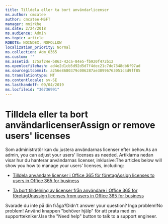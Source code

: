 ```yaml
---
title: Tilldela eller ta bort användarlicenser
ms.author: cmcatee
author: cmcatee-MSFT
manager: mnirkhe
ms.date: 2/24/2018
ms.audience: Admin
ms.topic: article
ROBOTS: NOINDEX, NOFOLLOW
localization_priority: Normal
ms.collection: Adm_O365
ms.custom: ''
ms.assetid: 175af24e-b863-42ca-84e5-fb920f472b12
ms.openlocfilehash: ad4e2d1cb5d92d5d7f4dec21c7de7348db6f97ad
ms.sourcegitcommit: a256e8680379c006287ae30996763051c4d9ff85
ms.translationtype: MT
ms.contentlocale: sv-SE
ms.lasthandoff: 09/04/2019
ms.locfileid: "36736991"
---
```

# <a name="assign-or-remove-users-licenses"></a><span data-ttu-id="6dfd8-102">Tilldela eller ta bort användarlicenser</span><span class="sxs-lookup"><span data-stu-id="6dfd8-102">Assign or remove users' licenses</span></span>

<span data-ttu-id="6dfd8-103">Som administratör kan du justera användarnas licenser efter behov.</span><span class="sxs-lookup"><span data-stu-id="6dfd8-103">As an admin, you can adjust your users' licenses as needed.</span></span> <span data-ttu-id="6dfd8-104">Artiklarna nedan visar hur du hanterar användarnas licenser, inklusive:</span><span class="sxs-lookup"><span data-stu-id="6dfd8-104">The articles below will show you how to manage your users' licenses, including:</span></span>
  
- [<span data-ttu-id="6dfd8-105">Tilldela användare licenser i Office 365 för företag</span><span class="sxs-lookup"><span data-stu-id="6dfd8-105">Assign licenses to users in Office 365 for business</span></span>](https://docs.microsoft.com//office365/admin/subscriptions-and-billing/assign-licenses-to-users)

- [<span data-ttu-id="6dfd8-106">Ta bort tilldelning av licenser från användare i Office 365 för företag</span><span class="sxs-lookup"><span data-stu-id="6dfd8-106">Unassign licenses from users in Office 365 for business</span></span>](https://docs.microsoft.com//office365/admin/subscriptions-and-billing/remove-licenses-from-users)

<span data-ttu-id="6dfd8-107">Svarade du inte på din fråga?</span><span class="sxs-lookup"><span data-stu-id="6dfd8-107">Didn't answer your question?</span></span> <span data-ttu-id="6dfd8-108">Inga problem!</span><span class="sxs-lookup"><span data-stu-id="6dfd8-108">No problem!</span></span> <span data-ttu-id="6dfd8-109">Använd knappen "behöver hjälp" för att prata med en supporttekniker.</span><span class="sxs-lookup"><span data-stu-id="6dfd8-109">Use the "Need help" button to talk to a support engineer.</span></span>